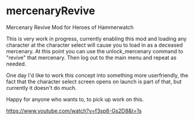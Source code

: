 # mercenaryRevive
 Mercenary Revive Mod for Heroes of Hammerwatch

This is very work in progress, currently enabling this mod and loading any character at the character select will cause you to load in as a deceased mercenary. At this point you can use the unlock_mercenary command to "revive" that mercenary. Then log out to the main menu and repeat as needed. 

One day I'd like to work this concept into something more userfriendly, the fact that the character select screen opens on launch is part of that, but currently it doesn't do much. 

Happy for anyone who wants to, to pick up work on this. 

https://www.youtube.com/watch?v=f3sp8-Gs2D8&t=1s

